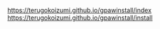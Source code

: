 https://terugokoizumi.github.io/gpawinstall/index
https://terugokoizumi.github.io/gpawinstall/install